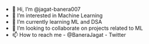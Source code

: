 - 👋 Hi, I’m @jagat-banera007
- 👀 I’m interested in Machine Learning 
- 🌱 I’m currently learning ML and DSA
- 💞️ I’m looking to collaborate on projects related to ML
- 📫 How to reach me - @BaneraJagat - Twitter 


<!---
jagat-banera007/jagat-banera007 is a ✨ special ✨ repository because its `README.md` (this file) appears on your GitHub profile.
You can click the Preview link to take a look at your changes.
--->
